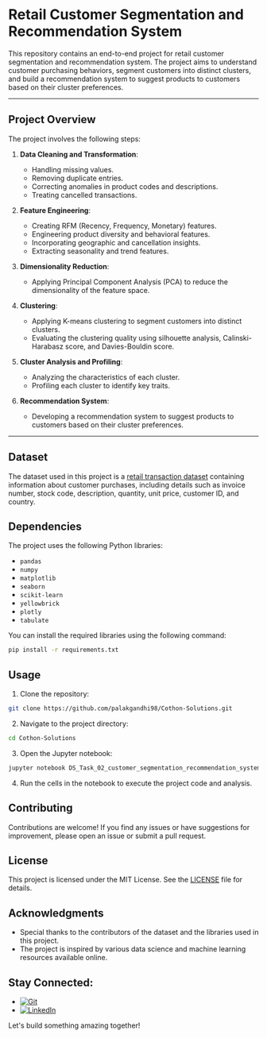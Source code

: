 # Retail Customer Segmentation and Recommendation System

This repository contains an end-to-end project for retail customer segmentation and recommendation system. The project aims to understand customer purchasing behaviors, segment customers into distinct clusters, and build a recommendation system to suggest products to customers based on their cluster preferences.

---
## Project Overview

The project involves the following steps:

1. **Data Cleaning and Transformation**:
   - Handling missing values.
   - Removing duplicate entries.
   - Correcting anomalies in product codes and descriptions.
   - Treating cancelled transactions.

2. **Feature Engineering**:
   - Creating RFM (Recency, Frequency, Monetary) features.
   - Engineering product diversity and behavioral features.
   - Incorporating geographic and cancellation insights.
   - Extracting seasonality and trend features.

3. **Dimensionality Reduction**:
   - Applying Principal Component Analysis (PCA) to reduce the dimensionality of the feature space.

4. **Clustering**:
   - Applying K-means clustering to segment customers into distinct clusters.
   - Evaluating the clustering quality using silhouette analysis, Calinski-Harabasz score, and Davies-Bouldin score.

5. **Cluster Analysis and Profiling**:
   - Analyzing the characteristics of each cluster.
   - Profiling each cluster to identify key traits.

6. **Recommendation System**:
   - Developing a recommendation system to suggest products to customers based on their cluster preferences.
---

## Dataset

The dataset used in this project is a [retail transaction dataset](https://archive.ics.uci.edu/dataset/352/online+retail) containing information about customer purchases, including details such as invoice number, stock code, description, quantity, unit price, customer ID, and country.

## Dependencies

The project uses the following Python libraries:

- `pandas`
- `numpy`
- `matplotlib`
- `seaborn`
- `scikit-learn`
- `yellowbrick`
- `plotly`
- `tabulate`

You can install the required libraries using the following command:

```bash
pip install -r requirements.txt
```

## Usage

1. Clone the repository:

```bash
git clone https://github.com/palakgandhi98/Cothon-Solutions.git
```

2. Navigate to the project directory:

```bash
cd Cothon-Solutions
```

3. Open the Jupyter notebook:

```bash
jupyter notebook DS_Task_02_customer_segmentation_recommendation_system.ipynb
```

4. Run the cells in the notebook to execute the project code and analysis.

## Contributing

Contributions are welcome! If you find any issues or have suggestions for improvement, please open an issue or submit a pull request.

## License

This project is licensed under the MIT License. See the [LICENSE](LICENSE) file for details.

## Acknowledgments

- Special thanks to the contributors of the dataset and the libraries used in this project.
- The project is inspired by various data science and machine learning resources available online.

## Stay Connected:
 * [![Git](https://img.shields.io/badge/Git-F05032?logo=git&logoColor=fff)](https://www.github.com/palakgandhi98)
 * [![LinkedIn](https://img.shields.io/badge/Linkedin-%230077B5.svg?logo=linkedin&logoColor=white)](https://www.linkedin.com/in/palakgandhi98)

Let's build something amazing together!